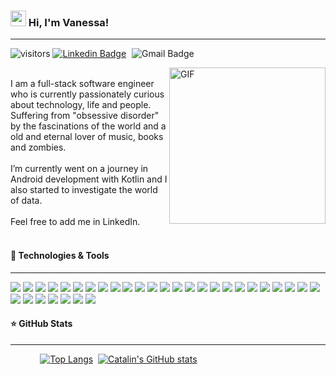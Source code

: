 ### <img src="https://user-images.githubusercontent.com/50116696/117180968-23688f80-adab-11eb-86f4-c73e86d19d46.gif" width="25" height="25"> Hi, I'm Vanessa!

<hr></hr>

![visitors](https://visitor-badge.glitch.me/badge?page_id=page.id) 
<a href="https://www.linkedin.com/in/vanessa-sharine-careaga-camelo-63a95a1b2/" rel="nofollow"><img src="https://camo.githubusercontent.com/93ca47e21e17f622a41d26d599e008e4c30b8a322186f18019bc43d54f57b0c9/68747470733a2f2f696d672e736869656c64732e696f2f62616467652f2d4c696e6b6564496e2d3065373661383f7374796c653d666c61742d737175617265266c6f676f3d4c696e6b6564696e266c6f676f436f6c6f723d7768697465" alt="Linkedin Badge" data-canonical-src="https://img.shields.io/badge/-LinkedIn-0e76a8?style=flat-square&amp;logo=Linkedin&amp;logoColor=white" style="max-width:100%;"></a>
<img src="https://camo.githubusercontent.com/faba74f6fb95df35fba91ca8d1ca0e77df78ccb528e7af1af7513bcf63a1e644/68747470733a2f2f696d672e736869656c64732e696f2f62616467652f2d476d61696c2d6331343433383f7374796c653d666c61742d737175617265266c6f676f3d476d61696c266c6f676f436f6c6f723d7768697465266c696e6b3d6d61696c746f3a65676173686972612e73617975726940676d61696c2e636f6d" alt="Gmail Badge" data-canonical-src="https://img.shields.io/badge/-Gmail-c14438?style=flat-square&amp;logo=Gmail&amp;logoColor=white&amp;link=mailto:vanessasharine@gmail.com" style="max-width:100%; margin-left:5px">

<img align="right" alt="GIF" src="https://user-images.githubusercontent.com/50116696/117180909-0e8bfc00-adab-11eb-9a4d-4796824804f8.png" width="250" >
<br>
I am a full-stack software engineer who is currently passionately curious about technology, life and people. Suffering from "obsessive disorder" by the fascinations of the world and a old and eternal lover of music, books and zombies.
<br><br>
I’m currently went on a journey in Android development with Kotlin and I also started to investigate the world of data.
<br><br>
Feel free to add me in LinkedIn.
<br><br>


<h4>🧰 Technologies & Tools</h4>

---

![](https://img.shields.io/badge/Code-JavaScript-informational?style=flat&logo=JavaScript&logoColor=white&color=0F80C0)
![](https://img.shields.io/badge/Code-HTML5-informational?style=flat&logo=HTML5&logoColor=white&color=0F80C0)
![](https://img.shields.io/badge/Code-PHP-informational?style=flat&logo=PHP&logoColor=white&color=0F80C0)
![](https://img.shields.io/badge/Code-CSS3-informational?style=flat&logo=CSS3&logoColor=white&color=0F80C0)
![](https://img.shields.io/badge/Code-Angular_8-informational?style=flat&logo=Angular&logoColor=white&color=0F80C0)
![](https://img.shields.io/badge/Code-SQL-informational?style=flat&logo=SQL&logoColor=white&color=0F80C0)
![](https://img.shields.io/badge/Tools-Apache-informational?style=flat&logo=Apache&logoColor=white&color=0F80C0)
![](https://img.shields.io/badge/Code-Node.js-informational?style=flat&logo=Node.js&logoColor=white&color=0F80C0)
![](https://img.shields.io/badge/Tools-Composer-informational?style=flat&logo=Composer&logoColor=white&color=0F80C0)
![](https://img.shields.io/badge/Editor-Intellij_IDEA-informational?style=flat&logo=Intellij-IDEA&logoColor=white&color=0F80C0)
![](https://img.shields.io/badge/Tools-Adobe_Photoshop-informational?style=flat&logo=Adobe-Photoshop&logoColor=white&color=0F80C0)
![](https://img.shields.io/badge/Tools-PostgreSQL-informational?style=flat&logo=PostgreSQL&logoColor=white&color=0F80C0)
![](https://img.shields.io/badge/Tools-MySQL-informational?style=flat&logo=MySQL&logoColor=white&color=0F80C0)
![](https://img.shields.io/badge/Tools-SQLite-informational?style=flat&logo=SQLite&logoColor=white&color=0F80C0)
![](https://img.shields.io/badge/Tools-WordPress-informational?style=flat&logo=WordPress&logoColor=white&color=0F80C0)
![](https://img.shields.io/badge/Code-Kotlin-informational?style=flat&logo=Kotlin&logoColor=white&color=0F80C0)
![](https://img.shields.io/badge/Tools-Android_Studio-informational?style=flat&logo=Android-Studio&logoColor=white&color=0F80C0)
![](https://img.shields.io/badge/Tools-Firebase-informational?style=flat&logo=Firebase&logoColor=white&color=0F80C0)
![](https://img.shields.io/badge/Code-Spring-informational?style=flat&logo=Spring&logoColor=white&color=0F80C0)
![](https://img.shields.io/badge/Tools-Gradle-informational?style=flat&logo=Gradle&logoColor=white&color=0F80C0)
![](https://img.shields.io/badge/Tools-Figma-informational?style=flat&logo=Figma&logoColor=white&color=0F80C0)
![](https://img.shields.io/badge/Code-Java-informational?style=flat&logo=Java&logoColor=white&color=0F80C0)
![](https://img.shields.io/badge/Code-XML-informational?style=flat&logo=XML&logoColor=white&color=0F80C0)
![](https://img.shields.io/badge/Code-Yaml-informational?style=flat&logo=Yaml&logoColor=white&color=0F80C0)
![](https://img.shields.io/badge/Code-JSON-informational?style=flat&logo=JSON&logoColor=white&color=0F80C0)
![](https://img.shields.io/badge/Code-Python-informational?style=flat&logo=Python&logoColor=white&color=0F80C0)
![](https://img.shields.io/badge/Code-Pandas-informational?style=flat&logo=Pandas&logoColor=white&color=0F80C0)
![](https://img.shields.io/badge/Tools-Amazon_AWS-informational?style=flat&logo=Amazon-AWS&logoColor=white&color=0F80C0)
![](https://img.shields.io/badge/Tools-GitHub-informational?style=flat&logo=GitHub&logoColor=white&color=0F80C0)
![](https://img.shields.io/badge/Tools-PyCharm-informational?style=flat&logo=PyCharm&logoColor=white&color=0F80C0)
![](https://img.shields.io/badge/Tools-Quarkus-informational?style=flat&logo=PyCharm&logoColor=white&color=0F80C0)
![](https://img.shields.io/badge/Tools-Kubernetes-informational?style=flat&logo=Kubernetes&logoColor=white&color=0F80C0)



<h4>⭐ GitHub Stats</h4>

---

&nbsp;&nbsp;&nbsp;&nbsp;&nbsp;&nbsp;&nbsp;&nbsp;&nbsp;&nbsp;&nbsp;&nbsp;[![Top Langs](https://github-readme-stats.vercel.app/api/top-langs/?username=VanSharine&hide=html,css&theme=algolia)](https://github.com/anuraghazra/github-readme-stats)&nbsp;&nbsp;[![Catalin's GitHub stats](https://github-readme-stats.vercel.app/api?username=VanSharine&theme=algolia)](https://github.com/anuraghazra/github-readme-stats)



<!--
**VanSharine/VanSharine** is a ✨ _special_ ✨ repository because its `README.md` (this file) appears on your GitHub profile.
### <img src="https://user-images.githubusercontent.com/50116696/117180968-23688f80-adab-11eb-86f4-c73e86d19d46.gif" width="25" height="25"> Hi, I'm Vanessa!

📈 My GitHub Stats

